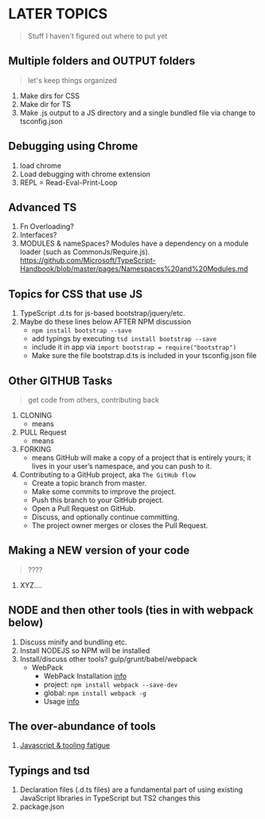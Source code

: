 # LATER TOPICS

> Stuff I haven't figured out where to put yet

## Multiple folders and OUTPUT folders
> let's keep things organized

1. Make dirs for CSS
2. Make dir for TS
3. Make .js output to a JS directory and a single bundled file via change to tsconfig.json  


## Debugging using Chrome

1. load chrome
1. Load debugging with chrome extension
1. REPL = Read-Eval-Print-Loop 

## Advanced TS

1. Fn Overloading? 
1. Interfaces? 
1. MODULES & nameSpaces? Modules have a dependency on a module loader (such as CommonJs/Require.js). https://github.com/Microsoft/TypeScript-Handbook/blob/master/pages/Namespaces%20and%20Modules.md 


## Topics for CSS that use JS

1. TypeScript .d.ts for js-based bootstrap/jquery/etc.
1. Maybe do these lines below AFTER NPM discussion
    - `npm install bootstrap --save`    
    - add typings by executing `tsd install bootstrap --save`   
    - include it in app via `import bootstrap = require("bootstrap")` 
    - Make sure the file bootstrap.d.ts is included in your tsconfig.json file 

## Other GITHUB Tasks
> get code from others, contributing back   

1. CLONING
    - means
1. PULL Request
    - means
1. FORKING
    -  means GitHub will make a copy of a project that is entirely yours; it lives in your user’s namespace, and you can push to it.
3. Contributing to a GitHub project, aka `The GitHub flow`    
    - Create a topic branch from master.
    - Make some commits to improve the project.
    - Push this branch to your GitHub project.
    - Open a Pull Request on GitHub.
    - Discuss, and optionally continue committing.
    - The project owner merges or closes the Pull Request.


## Making a NEW version of your code
> ????  

1. XYZ....



## NODE and then other tools (ties in with webpack below)

1. Discuss minify and bundling etc.
1. Install NODEJS so NPM will be installed
1. Install/discuss other tools? gulp/grunt/babel/webpack
    - WebPack
        - WebPack Installation [info](https://github.com/webpack/webpack)      
        - project: `npm install webpack --save-dev`    
        - global: `npm install webpack -g`      
        - Usage [info](https://webpack.github.io/docs/tutorials/getting-started/)    


## The over-abundance of tools

1. [Javascript & tooling fatigue](https://medium.com/@ericclemmons/javascript-fatigue-48d4011b6fc4) 


## Typings and tsd

1. Declaration files (.d.ts files) are a fundamental part of using existing JavaScript libraries in TypeScript but TS2 changes this
1. package.json
